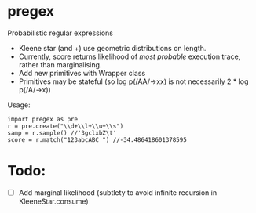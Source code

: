 # pregex
Probabilistic regular expressions

- Kleene star (and +) use geometric distributions on length. 
- Currently, score returns likelihood of *most probable* execution trace, rather than marginalising.
- Add new primitives with Wrapper class
- Primitives may be stateful (so log p(/AA/->xx) is not necessarily 2 * log p(/A/->x))

Usage:

```
import pregex as pre
r = pre.create("\\d+\\l+\\u+\\s")
samp = r.sample() //'3gclxbZ\t'
score = r.match("123abcABC ") //-34.486418601378595
```

# Todo:
- [ ] Add marginal likelihood (subtlety to avoid infinite recursion in KleeneStar.consume)